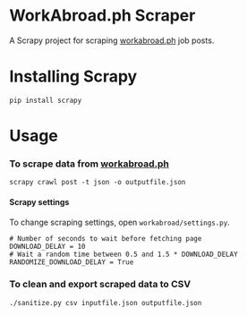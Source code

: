 WorkAbroad.ph Scraper
=====================

A Scrapy project for scraping
[workabroad.ph](http://www.workabroad.ph/index.php) job posts.

# Installing Scrapy
```
pip install scrapy
```

# Usage
### To scrape data from [workabroad.ph](http://www.workabroad.ph/index.php)
```
scrapy crawl post -t json -o outputfile.json
```
#### Scrapy settings
To change scraping settings, open `workabroad/settings.py`.
```
# Number of seconds to wait before fetching page
DOWNLOAD_DELAY = 10
# Wait a random time between 0.5 and 1.5 * DOWNLOAD_DELAY
RANDOMIZE_DOWNLOAD_DELAY = True
```
### To clean and export scraped data to CSV
```
./sanitize.py csv inputfile.json outputfile.json
```
